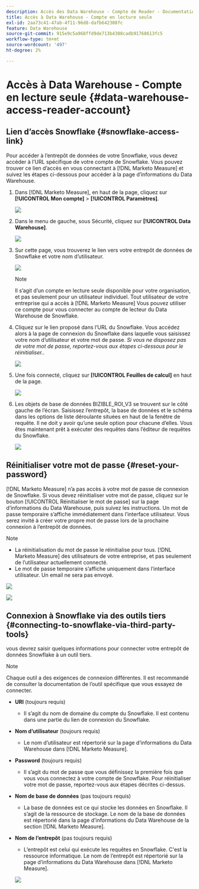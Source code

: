```yaml
---
description: Accès des Data Warehouse - Compte de Reader - Documentation du produit
title: Accès à Data Warehouse - Compte en lecture seule
exl-id: 2aa73c41-47ab-4f11-96d8-dafb642308fc
feature: Data Warehouse
source-git-commit: 915e9c5a968ffd9de713b4308cadb91768613fc5
workflow-type: tm+mt
source-wordcount: '497'
ht-degree: 2%

---
```


# Accès à Data Warehouse - Compte en lecture seule {#data-warehouse-access-reader-account}

## Lien d’accès Snowflake {#snowflake-access-link}

Pour accéder à l’entrepôt de données de votre Snowflake, vous devez accéder à l’URL spécifique de votre compte de Snowflake. Vous pouvez trouver ce lien d’accès en vous connectant à [!DNL Marketo Measure] et suivez les étapes ci-dessous pour accéder à la page d’informations du Data Warehouse.

1. Dans [!DNL Marketo Measure], en haut de la page, cliquez sur **[!UICONTROL Mon compte]** > **[!UICONTROL Paramètres]**.

   ![](assets/data-warehouse-access-reader-account-1.png)

1. Dans le menu de gauche, sous Sécurité, cliquez sur **[!UICONTROL Data Warehouse]**.

   ![](assets/data-warehouse-access-reader-account-2.png)

1. Sur cette page, vous trouverez le lien vers votre entrepôt de données de Snowflake et votre nom d’utilisateur.

   ![](assets/data-warehouse-access-reader-account-3.png)

   >[!NOTE]
   >
   >Il s’agit d’un compte en lecture seule disponible pour votre organisation, et pas seulement pour un utilisateur individuel. Tout utilisateur de votre entreprise qui a accès à [!DNL Marketo Measure] Vous pouvez utiliser ce compte pour vous connecter au compte de lecteur du Data Warehouse de Snowflake.

1. Cliquez sur le lien proposé dans l’URL du Snowflake. Vous accédez alors à la page de connexion du Snowflake dans laquelle vous saisissez votre nom d’utilisateur et votre mot de passe. _Si vous ne disposez pas de votre mot de passe, reportez-vous aux étapes ci-dessous pour le réinitialiser._.

   ![](assets/data-warehouse-access-reader-account-4.png)

1. Une fois connecté, cliquez sur **[!UICONTROL Feuilles de calcul]** en haut de la page.

   ![](assets/data-warehouse-access-reader-account-5.png)

1. Les objets de base de données BIZIBLE_ROI_V3 se trouvent sur le côté gauche de l’écran. Saisissez l’entrepôt, la base de données et le schéma dans les options de liste déroulante situées en haut de la fenêtre de requête. Il ne doit y avoir qu’une seule option pour chacune d’elles. Vous êtes maintenant prêt à exécuter des requêtes dans l’éditeur de requêtes du Snowflake.

   ![](assets/data-warehouse-access-reader-account-6.png)

## Réinitialiser votre mot de passe {#reset-your-password}

[!DNL Marketo Measure] n’a pas accès à votre mot de passe de connexion de Snowflake. Si vous devez réinitialiser votre mot de passe, cliquez sur le bouton [!UICONTROL Réinitialiser le mot de passe] sur la page d’informations du Data Warehouse, puis suivez les instructions. Un mot de passe temporaire s’affiche immédiatement dans l’interface utilisateur. Vous serez invité à créer votre propre mot de passe lors de la prochaine connexion à l’entrepôt de données.

>[!NOTE]
>
>* La réinitialisation du mot de passe le réinitialise pour tous. [!DNL Marketo Measure] des utilisateurs de votre entreprise, et pas seulement de l’utilisateur actuellement connecté.
>* Le mot de passe temporaire s’affiche uniquement dans l’interface utilisateur. Un email ne sera pas envoyé.

![](assets/data-warehouse-access-reader-account-7.png)

![](assets/data-warehouse-access-reader-account-8.png)

## Connexion à Snowflake via des outils tiers {#connecting-to-snowflake-via-third-party-tools}

vous devrez saisir quelques informations pour connecter votre entrepôt de données Snowflake à un outil tiers.

>[!NOTE]
>
>Chaque outil a des exigences de connexion différentes. Il est recommandé de consulter la documentation de l’outil spécifique que vous essayez de connecter.

* **URI** (toujours requis)
   * Il s’agit du nom de domaine du compte du Snowflake.  Il est contenu dans une partie du lien de connexion du Snowflake.
* **Nom d’utilisateur** (toujours requis)
   * Le nom d’utilisateur est répertorié sur la page d’informations du Data Warehouse dans [!DNL Marketo Measure].
* **Password** (toujours requis)
   * Il s’agit du mot de passe que vous définissez la première fois que vous vous connectez à votre compte de Snowflake.  Pour réinitialiser votre mot de passe, reportez-vous aux étapes décrites ci-dessus.
* **Nom de base de données** (pas toujours requis)
   * La base de données est ce qui stocke les données en Snowflake. Il s’agit de la ressource de stockage. Le nom de la base de données est répertorié dans la page d’informations du Data Warehouse de la section [!DNL Marketo Measure].
* **Nom de l’entrepôt** (pas toujours requis)
   * L’entrepôt est celui qui exécute les requêtes en Snowflake. C&#39;est la ressource informatique.  Le nom de l’entrepôt est répertorié sur la page d’informations du Data Warehouse dans [!DNL Marketo Measure].

  ![](assets/data-warehouse-access-reader-account-9.png)
